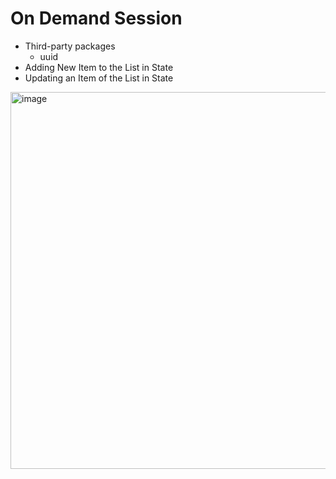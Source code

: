 # On Demand Session

- Third-party packages
  - uuid
- Adding New Item to the List in State
- Updating an Item of the List in State
<img width="1556" height="603" alt="image" src="https://github.com/user-attachments/assets/4734136f-81dd-4b22-bb51-4d2887a9103a" />
